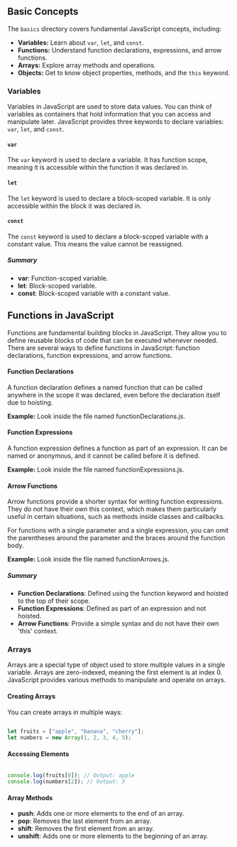 ## Basic Concepts

The `basics` directory covers fundamental JavaScript concepts, including:

- **Variables:** Learn about `var`, `let`, and `const`.
- **Functions:** Understand function declarations, expressions, and arrow functions.
- **Arrays:** Explore array methods and operations.
- **Objects:** Get to know object properties, methods, and the `this` keyword.

### Variables

Variables in JavaScript are used to store data values. You can think of variables as containers that hold information that you can access and manipulate later. JavaScript provides three keywords to declare variables: `var`, `let`, and `const`.

#### `var`

The `var` keyword is used to declare a variable. It has function scope, meaning it is accessible within the function it was declared in.

#### `let`

The `let` keyword is used to declare a block-scoped variable. It is only accessible within the block it was declared in.

#### `const`

The `const` keyword is used to declare a block-scoped variable with a constant value. This means the value cannot be reassigned.


##### Summary
- **var**: Function-scoped variable.
- **let**: Block-scoped variable.
- **const**: Block-scoped variable with a constant value.

## Functions in JavaScript
Functions are fundamental building blocks in JavaScript. They allow you to define reusable blocks of code that can be executed whenever needed. There are several ways to define functions in JavaScript: function declarations, function expressions, and arrow functions.

#### Function Declarations

A function declaration defines a named function that can be called anywhere in the scope it was declared, even before the declaration itself due to hoisting.

**Example:** Look inside the file named functionDeclarations.js.

#### Function Expressions

A function expression defines a function as part of an expression. It can be named or anonymous, and it cannot be called before it is defined.

**Example:** Look inside the file named functionExpressions.js.

#### Arrow Functions

Arrow functions provide a shorter syntax for writing function expressions. They do not have their own this context, which makes them particularly useful in certain situations, such as methods inside classes and callbacks.

For functions with a single parameter and a single expression, you can omit the parentheses around the parameter and the braces around the function body.

**Example:** Look inside the file named functionArrows.js.

##### Summary
- **Function Declarations**: Defined using the function keyword and hoisted to the top of their scope.
- **Function Expressions**: Defined as part of an expression and not hoisted.
- **Arrow Functions**: Provide a simple syntax and do not have their own 'this' context.


### Arrays

Arrays are a special type of object used to store multiple values in a single variable. Arrays are zero-indexed, meaning the first element is at index 0. JavaScript provides various methods to manipulate and operate on arrays.

#### Creating Arrays

You can create arrays in multiple ways:

```javascript

let fruits = ["apple", "banana", "cherry"];
let numbers = new Array(1, 2, 3, 4, 5);

```

#### Accessing Elements

```javascript

console.log(fruits[0]); // Output: apple
console.log(numbers[2]); // Output: 3

```

#### Array Methods
- **push**: Adds one or more elements to the end of an array.
- **pop**: Removes the last element from an array.
- **shift**: Removes the first element from an array.
- **unshift**: Adds one or more elements to the beginning of an array.